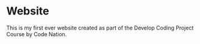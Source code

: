 # Website

This is my first ever website created as part of the Develop Coding Project Course by Code Nation.
